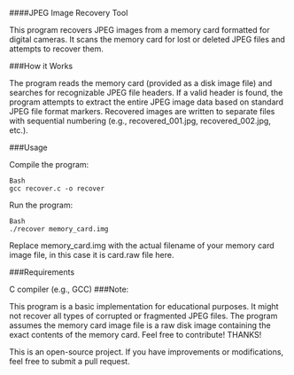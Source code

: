 ####JPEG Image Recovery Tool

This program recovers JPEG images from a memory card formatted for digital cameras. It scans the memory card for lost or deleted JPEG files and attempts to recover them.

###How it Works

The program reads the memory card (provided as a disk image file) and searches for recognizable JPEG file headers. If a valid header is found, the program attempts to extract the entire JPEG image data based on standard JPEG file format markers. Recovered images are written to separate files with sequential numbering (e.g., recovered_001.jpg, recovered_002.jpg, etc.).

###Usage

Compile the program:
```
Bash
gcc recover.c -o recover
```
Run the program:
```
Bash
./recover memory_card.img
```
Replace memory_card.img with the actual filename of your memory card image file, in this case it is card.raw file here.

###Requirements

C compiler (e.g., GCC)
###Note:

This program is a basic implementation for educational purposes. It might not recover all types of corrupted or fragmented JPEG files.
The program assumes the memory card image file is a raw disk image containing the exact contents of the memory card.
Feel free to contribute!
THANKS!

This is an open-source project. If you have improvements or modifications, feel free to submit a pull request.

